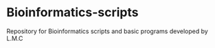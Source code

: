 # Bioinformatics-scripts
Repository for Bioinformatics scripts and basic programs developed by L.M.C
